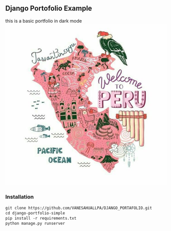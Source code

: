## Django Portofolio Example

this is a basic portfolio in dark mode
![](./peru.jpg)

### Installation

```
git clone https://github.com/VANESAHUALLPA/DJANGO_PORTAFOLIO.git
cd django-portfolio-simple
pip install -r requirements.txt
python manage.py runserver
```

